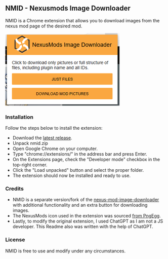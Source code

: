 ## NMID - Nexusmods Image Downloader
NMID is a Chrome extension that allows you to download images from the nexus mod page of the desired mod.

![](example.png)

### Installation
Follow the steps below to install the extension:

- Download the [latest release](https://github.com/gkalian/nmid/releases).
- Unpack nmid.zip
- Open Google Chrome on your computer.
- Type "chrome://extensions/" in the address bar and press Enter.
- On the Extensions page, check the "Developer mode" checkbox in the top-right corner.
- Click the "Load unpacked" button and select the proper folder.
- The extension should now be installed and ready to use.

### Credits
- NMID is a separate version/fork of the [nexus-mod-image-downloader](https://github.com/lazytwinkletoes/nexus-mod-image-downloader) with additional functionality and an extra button for downloading images. 
- The NexusMods icon used in the extension was sourced [from PngEgg](https://www.pngegg.com/en/png-ibdop).
- Lastly, to modify the original extension, I used ChatGPT as I am not a JS developer. 
This Readme also was written with the help of ChatGPT.

### License
NMID is free to use and modify under any circumstances.